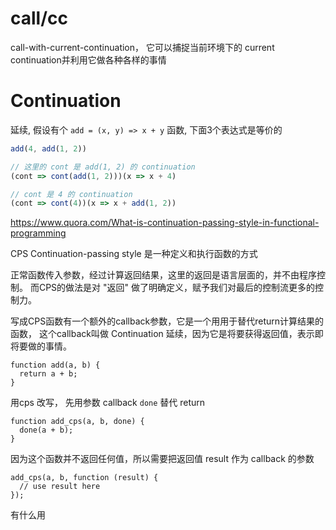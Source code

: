 # call/cc
call-with-current-continuation，
它可以捕捉当前环境下的 current continuation并利用它做各种各样的事情

# Continuation
延续, 假设有个 `add = (x, y) => x + y` 函数, 下面3个表达式是等价的
```js
add(4, add(1, 2))

// 这里的 cont 是 add(1, 2) 的 continuation
(cont => cont(add(1, 2)))(x => x + 4)

// cont 是 4 的 continuation
(cont => cont(4))(x => x + add(1, 2))
```

https://www.quora.com/What-is-continuation-passing-style-in-functional-programming

CPS
Continuation-passing style 是一种定义和执行函数的方式

正常函数传入参数，经过计算返回结果，这里的返回是语言层面的，并不由程序控制。
而CPS的做法是对 "返回" 做了明确定义，赋予我们对最后的控制流更多的控制力。

写成CPS函数有一个额外的callback参数，它是一个用用于替代return计算结果的函数，
这个callback叫做 Continuation 延续，因为它是将要获得返回值，表示即将要做的事情。

```
function add(a, b) {
  return a + b;
}
```
用cps 改写， 先用参数 callback `done`  替代 return
```
function add_cps(a, b, done) {
  done(a + b);
}
```
因为这个函数并不返回任何值，所以需要把返回值 result 作为 callback 的参数
```
add_cps(a, b, function (result) {
  // use result here
});
```

有什么用